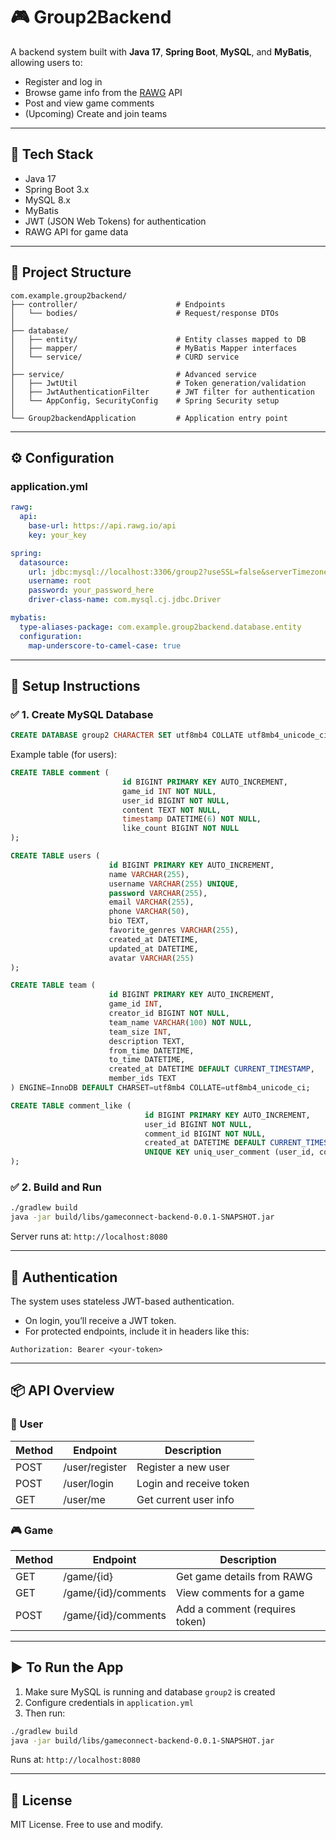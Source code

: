 # 🎮 Group2Backend

A backend system built with **Java 17**, **Spring Boot**, **MySQL**, and **MyBatis**, allowing users to:

- Register and log in
- Browse game info from the [RAWG](https://rawg.io/apidocs) API
- Post and view game comments
- (Upcoming) Create and join teams

---

## 🚀 Tech Stack

- Java 17
- Spring Boot 3.x
- MySQL 8.x
- MyBatis
- JWT (JSON Web Tokens) for authentication
- RAWG API for game data

---

## 📁 Project Structure

```
com.example.group2backend/
├── controller/                      # Endpoints
│   └── bodies/                      # Request/response DTOs
│
├── database/
│   ├── entity/                      # Entity classes mapped to DB
│   ├── mapper/                      # MyBatis Mapper interfaces
│   └── service/                     # CURD service
│
├── service/                         # Advanced service
│   ├── JwtUtil                      # Token generation/validation
│   ├── JwtAuthenticationFilter      # JWT filter for authentication
│   └── AppConfig, SecurityConfig    # Spring Security setup
│
└── Group2backendApplication         # Application entry point
```

---

## ⚙️ Configuration

### application.yml

```yaml
rawg:
  api:
    base-url: https://api.rawg.io/api
    key: your_key

spring:
  datasource:
    url: jdbc:mysql://localhost:3306/group2?useSSL=false&serverTimezone=UTC&characterEncoding=utf8
    username: root
    password: your_password_here
    driver-class-name: com.mysql.cj.jdbc.Driver

mybatis:
  type-aliases-package: com.example.group2backend.database.entity
  configuration:
    map-underscore-to-camel-case: true
```

---

## 🧰 Setup Instructions

### ✅ 1. Create MySQL Database

```sql
CREATE DATABASE group2 CHARACTER SET utf8mb4 COLLATE utf8mb4_unicode_ci;
```

Example table (for users):

```sql
CREATE TABLE comment (
                         id BIGINT PRIMARY KEY AUTO_INCREMENT,
                         game_id INT NOT NULL,
                         user_id BIGINT NOT NULL,
                         content TEXT NOT NULL,
                         timestamp DATETIME(6) NOT NULL,
                         like_count BIGINT NOT NULL
);

CREATE TABLE users (
                      id BIGINT PRIMARY KEY AUTO_INCREMENT,
                      name VARCHAR(255),
                      username VARCHAR(255) UNIQUE,
                      password VARCHAR(255),
                      email VARCHAR(255),
                      phone VARCHAR(50),
                      bio TEXT,
                      favorite_genres VARCHAR(255),
                      created_at DATETIME,
                      updated_at DATETIME,
                      avatar VARCHAR(255)
);

CREATE TABLE team (
                      id BIGINT PRIMARY KEY AUTO_INCREMENT,
                      game_id INT,
                      creator_id BIGINT NOT NULL,
                      team_name VARCHAR(100) NOT NULL,
                      team_size INT,
                      description TEXT,
                      from_time DATETIME,
                      to_time DATETIME,
                      created_at DATETIME DEFAULT CURRENT_TIMESTAMP,
                      member_ids TEXT
) ENGINE=InnoDB DEFAULT CHARSET=utf8mb4 COLLATE=utf8mb4_unicode_ci;

CREATE TABLE comment_like (
                              id BIGINT PRIMARY KEY AUTO_INCREMENT,
                              user_id BIGINT NOT NULL,
                              comment_id BIGINT NOT NULL,
                              created_at DATETIME DEFAULT CURRENT_TIMESTAMP,
                              UNIQUE KEY uniq_user_comment (user_id, comment_id)
);
```

### ✅ 2. Build and Run

```bash
./gradlew build
java -jar build/libs/gameconnect-backend-0.0.1-SNAPSHOT.jar
```

Server runs at: `http://localhost:8080`

---

## 🔐 Authentication

The system uses stateless JWT-based authentication.

- On login, you’ll receive a JWT token.
- For protected endpoints, include it in headers like this:

```http
Authorization: Bearer <your-token>
```

---

## 📦 API Overview

### 👤 User

| Method | Endpoint           | Description               |
|--------|--------------------|---------------------------|
| POST   | /user/register      | Register a new user       |
| POST   | /user/login         | Login and receive token   |
| GET    | /user/me            | Get current user info     |

### 🎮 Game

| Method | Endpoint                 | Description                     |
|--------|--------------------------|---------------------------------|
| GET    | /game/{id}               | Get game details from RAWG      |
| GET    | /game/{id}/comments      | View comments for a game        |
| POST   | /game/{id}/comments      | Add a comment (requires token)  |

---
## ▶️ To Run the App

1. Make sure MySQL is running and database `group2` is created
2. Configure credentials in `application.yml`
3. Then run:

```bash
./gradlew build
java -jar build/libs/gameconnect-backend-0.0.1-SNAPSHOT.jar
```

Runs at: `http://localhost:8080`

---

## 📄 License

MIT License. Free to use and modify.
